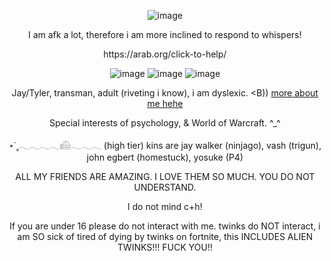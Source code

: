 <p align="center">
<![image](https://github.com/CactusEggs/CactusEggs/assets/172105020/1a069d6f-cde9-4d72-bce9-0756906e1d27)" 





![image](https://github.com/user-attachments/assets/523da061-ac8b-41fa-88ed-dd8113975a11)



  <p align="center">     
  I am afk a lot, therefore i am more inclined to respond to whispers!
 <p align="center">  
 <p align="center"> 
    https://arab.org/click-to-help/
  <p align="center">     
    <p align="center">
<![image](https://github.com/CactusEggs/CactusEggs/assets/172105020/1a069d6f-cde9-4d72-bce9-0756906e1d27)" 
      
![image](https://github.com/user-attachments/assets/5ae76960-9fdb-4b78-b1e3-c2af7770b521)
![image](https://github.com/user-attachments/assets/811b2745-7ef8-451b-9a59-981ae25c4dc6)
![image](https://github.com/user-attachments/assets/2ab6d2d8-765a-4602-bc6b-54dfc5ca7b08)

 <p align="center">     
    <p align="center">
<![image](https://github.com/CactusEggs/CactusEggs/assets/172105020/1a069d6f-cde9-4d72-bce9-0756906e1d27)" 

  Jay/Tyler, transman, adult (riveting i know), i am dyslexic. <B)) [more about me hehe](https://ufoalien.straw.page)
  
<p align="center">     
   Special interests of psychology, & World of Warcraft. ^_^
<p align="center">     
   ⋆˙˳𓂃𓂃𓂃𓂃𓊝𓂃𓂃𓂃  (high tier) kins are jay walker (ninjago), vash (trigun),  john egbert (homestuck), yosuke (P4)
<p align="center">     
  ALL MY FRIENDS ARE AMAZING. I LOVE THEM SO MUCH. YOU DO NOT UNDERSTAND.
<p align="center">     
  I do not mind c+h! 
<p align="center">    
  If you are under 16 please do not interact with me. twinks do NOT interact, i am SO sick of tired of dying by twinks on fortnite, this INCLUDES ALIEN TWINKS!!! FUCK YOU!! 
  <p align="center">     
    <p align="center">
<![image](https://github.com/CactusEggs/CactusEggs/assets/172105020/1a069d6f-cde9-4d72-bce9-0756906e1d27)" 
    


